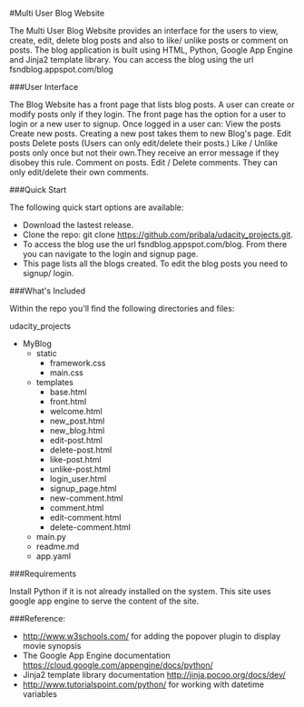 #Multi User Blog Website

The Multi User Blog Website provides an interface for the users to view, create, edit, delete blog posts and also to like/ unlike 
posts or comment on posts. The blog application is built using HTML, Python, Google App Engine and Jinja2 template library.
You can access the blog using the url fsndblog.appspot.com/blog

###User Interface

The Blog Website has a front page that lists blog posts. A user can create or modify posts only if they login.
The front page has the option for a user to login or a new user to signup.
Once logged in a user can: 
View the posts 
Create new posts. Creating a new post takes them to new Blog's page.
Edit posts 
Delete posts (Users can only edit/delete their posts.)
Like / Unlike posts only once but not their own.They receive an error message if they disobey this rule.
Comment on posts.
Edit / Delete comments. They can only edit/delete their own comments.

###Quick Start

The following quick start options are available:

- Download the lastest release.
- Clone the repo: git clone https://github.com/pribala/udacity_projects.git.
- To access the blog use the url fsndblog.appspot.com/blog. From there you can navigate to the login and signup page.
- This page lists all the blogs created. To edit the blog posts you need to signup/ login.

###What's Included

Within the repo you'll find the following directories and files:

udacity_projects
  * MyBlog 
      * static
		* framework.css
		* main.css
      * templates
		* base.html
        * front.html
        * welcome.html
        * new_post.html
		* new_blog.html
		* edit-post.html
		* delete-post.html
		* like-post.html
		* unlike-post.html
		* login_user.html
		* signup_page.html
		* new-comment.html
		* comment.html
		* edit-comment.html
		* delete-comment.html
	  * main.py 
      * readme.md 
      * app.yaml
	  
###Requirements

Install Python if it is not already installed on the system.
This site uses google app engine to serve the content of the site.


###Reference:
  * http://www.w3schools.com/ for adding the popover plugin to display movie synopsis 
  * The Google App Engine documentation https://cloud.google.com/appengine/docs/python/
  * Jinja2 template library documentation http://jinja.pocoo.org/docs/dev/  
  * http://www.tutorialspoint.com/python/ for working with datetime variables 


